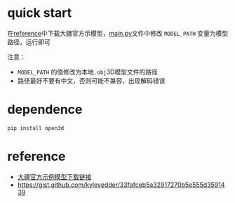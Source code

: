 # quick start
在[reference](#reference)中下载大疆官方示模型，[main.py](main.py)文件中修改 `MODEL_PATH` 变量为模型路径，运行即可  

注意：
+ `MODEL_PATH` 的值修改为本地`.obj`3D模型文件的路径
+ 路径最好不要有中文，否则可能不兼容，出现解码错误

# dependence
```python
pip install open3d
```
# reference
+ [大疆官方示例模型下载链接](https://terra-1-g.djicdn.com/71a7d383e71a4fb8887a310eb746b47f/terra-cloud-api/v1.0/Three-Dimension-3D.zip)
+ https://gist.github.com/kylevedder/33fafceb5a32917270b5e555d3591439